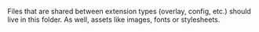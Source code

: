 Files that are shared between extension types (overlay, config, etc.) should live in this folder.
As well, assets like images, fonts or stylesheets.
